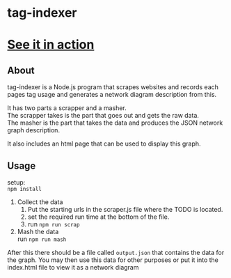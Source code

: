 # tag-indexer
# [See it in action](https://obver.se/~sofa/Graph-of-Related-HTML5-Tags)
## About
tag-indexer is a Node.js program that scrapes websites and records each pages tag usage and generates a network diagram description from this.

It has two parts a scrapper and a masher.  
The scrapper takes is the part that goes out and gets the raw data.  
The masher is the part that takes the data and produces the JSON network graph description.

It also includes an html page that can be used to display this graph.

## Usage
setup:  
`npm install`  
1. Collect the data
   1. Put the starting urls in the scraper.js file where the TODO is located.
   2. set the required run time at the bottom of the file.
   3. run `npm run scrap`
2. Mash the data  
   run `npm run mash`  
   
After this there should be a file called `output.json` that contains the data for the graph. You may then use this data for other purposes or put it into  the index.html file to view it as a network diagram

